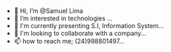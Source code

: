 - 👋 Hi, I’m @Samuel Lima 
- 👀 I’m interested in technologies ...
- 🌱 I'm currently presenting S.I, Information System...
- 💞️ I'm looking to collaborate with a company...
- 📫 how to reach me; (24)998801497...

<!---
Leumas1704/Leumas1704 is a ✨ special ✨ repository because its `README.md` (this file) appears on your GitHub profile.
You can click the Preview link to take a look at your changes.
--->

